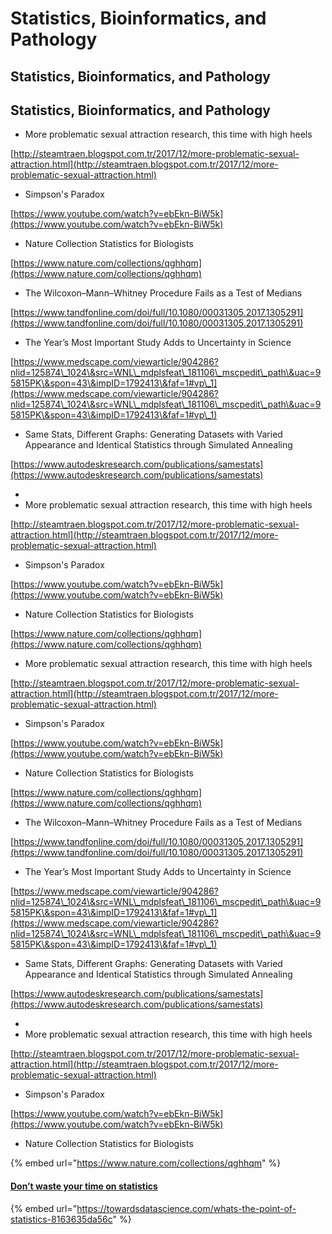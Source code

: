 # Statistics, Bioinformatics, and Pathology

## Statistics, Bioinformatics, and Pathology

## Statistics, Bioinformatics, and Pathology

* More problematic sexual attraction research, this time with high heels

[http://steamtraen.blogspot.com.tr/2017/12/more-problematic-sexual-attraction.html](http://steamtraen.blogspot.com.tr/2017/12/more-problematic-sexual-attraction.html)

* Simpson's Paradox

[https://www.youtube.com/watch?v=ebEkn-BiW5k](https://www.youtube.com/watch?v=ebEkn-BiW5k)

* Nature Collection Statistics for Biologists

[https://www.nature.com/collections/qghhqm](https://www.nature.com/collections/qghhqm)

* The Wilcoxon–Mann–Whitney Procedure Fails as a Test of Medians

[https://www.tandfonline.com/doi/full/10.1080/00031305.2017.1305291](https://www.tandfonline.com/doi/full/10.1080/00031305.2017.1305291)

* The Year’s Most Important Study Adds to Uncertainty in Science

[https://www.medscape.com/viewarticle/904286?nlid=125874\_1024\&src=WNL\_mdplsfeat\_181106\_mscpedit\_path\&uac=95815PK\&spon=43\&impID=1792413\&faf=1#vp\_1](https://www.medscape.com/viewarticle/904286?nlid=125874\_1024\&src=WNL\_mdplsfeat\_181106\_mscpedit\_path\&uac=95815PK\&spon=43\&impID=1792413\&faf=1#vp\_1)

* Same Stats, Different Graphs: Generating Datasets with Varied Appearance and Identical Statistics through Simulated Annealing

[https://www.autodeskresearch.com/publications/samestats](https://www.autodeskresearch.com/publications/samestats)

*
* More problematic sexual attraction research, this time with high heels

[http://steamtraen.blogspot.com.tr/2017/12/more-problematic-sexual-attraction.html](http://steamtraen.blogspot.com.tr/2017/12/more-problematic-sexual-attraction.html)

* Simpson's Paradox

[https://www.youtube.com/watch?v=ebEkn-BiW5k](https://www.youtube.com/watch?v=ebEkn-BiW5k)

* Nature Collection Statistics for Biologists

[https://www.nature.com/collections/qghhqm](https://www.nature.com/collections/qghhqm)

* More problematic sexual attraction research, this time with high heels

[http://steamtraen.blogspot.com.tr/2017/12/more-problematic-sexual-attraction.html](http://steamtraen.blogspot.com.tr/2017/12/more-problematic-sexual-attraction.html)

* Simpson's Paradox

[https://www.youtube.com/watch?v=ebEkn-BiW5k](https://www.youtube.com/watch?v=ebEkn-BiW5k)

* Nature Collection Statistics for Biologists

[https://www.nature.com/collections/qghhqm](https://www.nature.com/collections/qghhqm)

* The Wilcoxon–Mann–Whitney Procedure Fails as a Test of Medians

[https://www.tandfonline.com/doi/full/10.1080/00031305.2017.1305291](https://www.tandfonline.com/doi/full/10.1080/00031305.2017.1305291)

* The Year’s Most Important Study Adds to Uncertainty in Science

[https://www.medscape.com/viewarticle/904286?nlid=125874\_1024\&src=WNL\_mdplsfeat\_181106\_mscpedit\_path\&uac=95815PK\&spon=43\&impID=1792413\&faf=1#vp\_1](https://www.medscape.com/viewarticle/904286?nlid=125874\_1024\&src=WNL\_mdplsfeat\_181106\_mscpedit\_path\&uac=95815PK\&spon=43\&impID=1792413\&faf=1#vp\_1)

* Same Stats, Different Graphs: Generating Datasets with Varied Appearance and Identical Statistics through Simulated Annealing

[https://www.autodeskresearch.com/publications/samestats](https://www.autodeskresearch.com/publications/samestats)

*
* More problematic sexual attraction research, this time with high heels

[http://steamtraen.blogspot.com.tr/2017/12/more-problematic-sexual-attraction.html](http://steamtraen.blogspot.com.tr/2017/12/more-problematic-sexual-attraction.html)

* Simpson's Paradox

[https://www.youtube.com/watch?v=ebEkn-BiW5k](https://www.youtube.com/watch?v=ebEkn-BiW5k)

* Nature Collection Statistics for Biologists

{% embed url="https://www.nature.com/collections/qghhqm" %}

#### [Don’t waste your time on statistics](https://towardsdatascience.com/whats-the-point-of-statistics-8163635da56c)

{% embed url="https://towardsdatascience.com/whats-the-point-of-statistics-8163635da56c" %}

